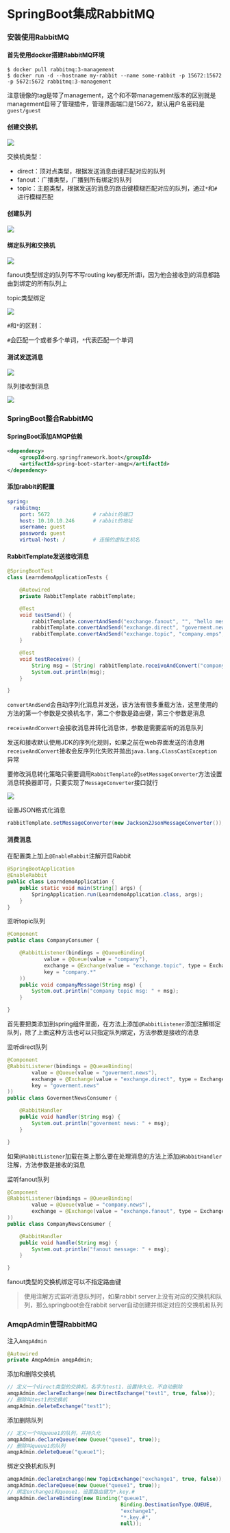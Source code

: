 # SpringBoot集成RabbitMQ

### 安装使用RabbitMQ

#### 首先使用docker搭建RabbitMQ环境

```shell
$ docker pull rabbitmq:3-management
$ docker run -d --hostname my-rabbit --name some-rabbit -p 15672:15672 -p 5672:5672 rabbitmq:3-management
```

注意镜像的tag是带了management，这个和不带management版本的区别就是management自带了管理插件，管理界面端口是15672，默认用户名密码是`guest/guest`



#### 创建交换机

![](./img/f.png)

交换机类型：

* direct：顶对点类型，根据发送消息由键匹配对应的队列
* fanout：广播类型，广播到所有绑定的队列
* topic：主题类型，根据发送的消息的路由键模糊匹配对应的队列，通过`*`和`#`进行模糊匹配



#### 创建队列

![](./img/g.png)

#### 绑定队列和交换机

![](./img/h.png )

fanout类型绑定的队列写不写routing key都无所谓i，因为他会接收到的消息都路由到绑定的所有队列上

topic类型绑定

![](./img/i.png)

`#`和`*`的区别：

`#`会匹配一个或者多个单词，`*`代表匹配一个单词



#### 测试发送消息

![](./img/j.png)

队列接收到消息

![](./img/k.png)



### SpringBoot整合RabbitMQ

#### SpringBoot添加AMQP依赖

```xml
<dependency>
    <groupId>org.springframework.boot</groupId>
    <artifactId>spring-boot-starter-amqp</artifactId>
</dependency>
```



#### 添加rabbit的配置

```yaml
spring:
  rabbitmq:
    port: 5672				# rabbit的端口
    host: 10.10.10.246		# rabbit的地址
    username: guest
    password: guest
    virtual-host: /			# 连接的虚拟主机名
```



#### RabbitTemplate发送接收消息

```java
@SpringBootTest
class LearndemoApplicationTests {

	@Autowired
	private RabbitTemplate rabbitTemplate;

	@Test
	void testSend() {
		rabbitTemplate.convertAndSend("exchange.fanout", "", "hello message");
		rabbitTemplate.convertAndSend("exchange.direct", "goverment.news", "gorverment news");
		rabbitTemplate.convertAndSend("exchange.topic", "company.emps", "new emp");
	}

	@Test
	void testReceive() {
		String msg = (String) rabbitTemplate.receiveAndConvert("company.emps");
		System.out.println(msg);
	}

}
```

`convertAndSend`会自动序列化消息并发送，该方法有很多重载方法，这里使用的方法的第一个参数是交换机名字，第二个参数是路由键，第三个参数是消息

`receiveAndConvert`会接收消息并转化消息体，参数是需要监听的消息队列

发送和接收默认使用JDK的序列化规则，如果之前在web界面发送的消息用`receiveAndConvert`接收会反序列化失败并抛出`java.lang.ClassCastException`异常

要修改消息转化策略只需要调用`RabbitTemplate`的`setMessageConverter`方法设置消息转换器即可，只要实现了`MessageConverter`接口就行

![](./img/m.png)



设置JSON格式化消息

```java
rabbitTemplate.setMessageConverter(new Jackson2JsonMessageConverter());
```



#### 消费消息

在配置类上加上`@EnableRabbit`注解开启Rabbit

```java
@SpringBootApplication
@EnableRabbit
public class LearndemoApplication {
	public static void main(String[] args) {
		SpringApplication.run(LearndemoApplication.class, args);
	}
}
```

监听topic队列

```java
@Component
public class CompanyConsumer {

    @RabbitListener(bindings = @QueueBinding(
            value = @Queue(value = "company"),
            exchange = @Exchange(value = "exchange.topic", type = ExchangeTypes.TOPIC),
            key = "company.*"
    ))
    public void companyMessage(String msg) {
        System.out.println("company topic msg: " + msg);
    }

}
```

首先要把类添加到spring组件里面，在方法上添加`@RabbitListener`添加注解绑定队列，除了上面这种方法也可以只指定队列绑定，方法参数是接收的消息



监听direct队列

```java
@Component
@RabbitListener(bindings = @QueueBinding(
        value = @Queue(value = "goverment.news"),
        exchange = @Exchange(value = "exchange.direct", type = ExchangeTypes.DIRECT),
        key = "goverment.news"
))
public class GovermentNewsConsumer {

    @RabbitHandler
    public void handler(String msg) {
        System.out.println("goverment news: " + msg);
    }

}
```

如果`@RabbitListener`加载在类上那么要在处理消息的方法上添加`@RabbitHandler`注解，方法参数是接收的消息



监听fanout队列

```java
@Component
@RabbitListener(bindings = @QueueBinding(
        value = @Queue(value = "company.news"),
        exchange = @Exchange(value = "exchange.fanout", type = ExchangeTypes.FANOUT)
))
public class CompanyNewsConsumer {

    @RabbitHandler
    public void handle(String msg) {
        System.out.println("fanout message: " + msg);
    }

}
```

fanout类型的交换机绑定可以不指定路由键



> 使用注解方式监听消息队列时，如果rabbit server上没有对应的交换机和队列，那么springboot会在rabbit server自动创建并绑定对应的交换机和队列



### AmqpAdmin管理RabbitMQ

注入`AmqpAdmin`

```java
@Autowired
private AmqpAdmin amqpAdmin;
```

添加和删除交换机

```java
// 定义一个direct类型的交换机，名字为test1，设置持久化，不自动删除
amqpAdmin.declareExchange(new DirectExchange("test1", true, false));
// 删除叫test1的交换机
amqpAdmin.deleteExchange("test1");
```

添加删除队列

```java
// 定义一个叫queue1的队列，并持久化
amqpAdmin.declareQueue(new Queue("queue1", true));
// 删除叫queue1的队列
amqpAdmin.deleteQueue("queue1");
```

绑定交换机和队列	

```java
amqpAdmin.declareExchange(new TopicExchange("exchange1", true, false));
amqpAdmin.declareQueue(new Queue("queue1", true));
// 绑定exchange1和queue1，设置路由键为*.key.#
amqpAdmin.declareBinding(new Binding("queue1",
                                     Binding.DestinationType.QUEUE,
                                     "exchange1",
                                     "*.key.#",
                                     null));
```

